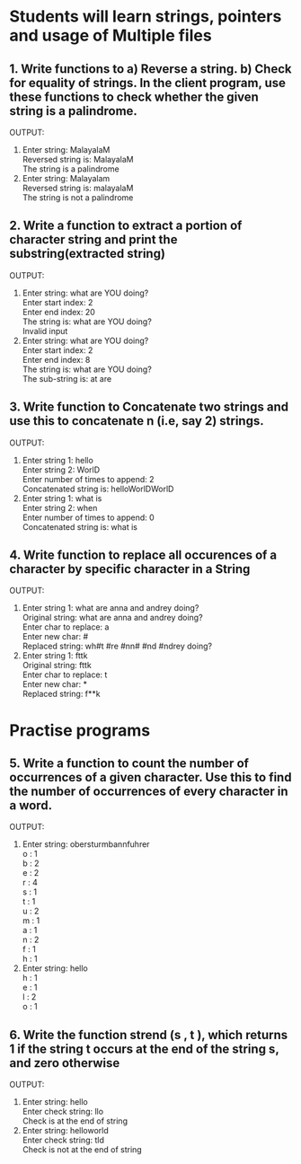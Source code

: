 # Students will learn strings, pointers and usage of Multiple files

## 1.  Write functions to a) Reverse a string. b) Check for equality of strings. In  the  client  program,  use  these  functions  to  check  whether  the  given  string  is  a palindrome.

OUTPUT:  
1. Enter string: MalayalaM  
Reversed string is: MalayalaM  
The string is a palindrome  
2. Enter string: Malayalam  
Reversed string is: malayalaM  
The string is not a palindrome  
## 2. Write   a   function   to   extract   a   portion   of   character   string   and   print   the substring(extracted string)


OUTPUT:  
1. Enter string: what are YOU doing?  
Enter start index: 2  
Enter end index: 20  
The string is: what are YOU doing?  
Invalid input  
2. Enter string: what are YOU doing?  
Enter start index: 2  
Enter end index: 8  
The string is: what are YOU doing?  
The sub-string is: at are   
## 3. Write function to Concatenate two strings and use this to concatenate n (i.e, say 2) strings.


OUTPUT:  
1. Enter string 1: hello  
Enter string 2: WorlD  
Enter number of times to append: 2  
Concatenated string is: helloWorlDWorlD  
2. Enter string 1: what is  
Enter string 2: when  
Enter number of times to append: 0  
Concatenated string is: what is  
## 4. Write  function  to  replace  all  occurences  of  a  character  by  specific character  in  a String

OUTPUT:  
1. Enter string 1: what are anna and andrey doing?  
Original string: what are anna and andrey doing?  
Enter char to replace: a  
Enter new char: #  
Replaced string: wh#t #re #nn# #nd #ndrey doing?  
2. Enter string 1: fttk   
Original string: fttk  
Enter char to replace: t  
Enter new char: *  
Replaced string: f**k  

# Practise programs

## 5. Write a function to count the number of occurrences of a given character. Use this to find the number of occurrences of every character in a word.

OUTPUT:  
1. Enter string: obersturmbannfuhrer  
o : 1  
b : 2  
e : 2  
r : 4  
s : 1  
t : 1  
u : 2  
m : 1  
a : 1  
n : 2  
f : 1  
h : 1  
2. Enter string: hello  
h : 1  
e : 1  
l : 2  
o : 1  
## 6. Write the function strend (s , t ), which returns 1 if the string t occurs at the end of the string s, and zero otherwise

OUTPUT:  
1. Enter string: hello  
Enter check string: llo  
Check is at the end of string  
2. Enter string: helloworld  
Enter check string: tld  
Check is not at the end of string  